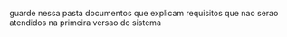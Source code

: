 guarde nessa pasta documentos que explicam requisitos que nao serao atendidos na primeira versao do sistema